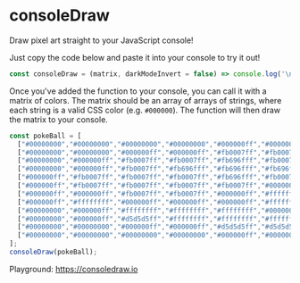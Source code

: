 # consoleDraw

Draw pixel art straight to your JavaScript console!

Just copy the code below and paste it into your console to try it out!

```js
const consoleDraw = (matrix, darkModeInvert = false) => console.log('\n' + matrix.map(row => '%c  '.repeat(row.length)).join('\n') + '\n', ...matrix.flat().map(darkModeInvert && window.matchMedia('(prefers-color-scheme: dark)').matches ? color => 'background-color:' + invertColor(color) : color => 'background-color:' + color));
```

Once you've added the function to your console, you can call it with a matrix of colors. The matrix should be an array of arrays of strings, where each string is a valid CSS color (e.g. `#000000`). The function will then draw the matrix to your console.

```js
const pokeBall = [
  ["#00000000","#00000000","#00000000","#00000000","#000000ff","#000000ff","#000000ff","#000000ff","#00000000","#00000000","#00000000","#00000000"],
  ["#00000000","#00000000","#000000ff","#000000ff","#fb0007ff","#fb0007ff","#fb0007ff","#fb0007ff","#000000ff","#000000ff","#00000000","#00000000"],
  ["#00000000","#000000ff","#fb0007ff","#fb0007ff","#fb696fff","#fb0007ff","#fb0007ff","#fb0007ff","#fb0007ff","#fb0007ff","#000000ff","#00000000"],
  ["#00000000","#000000ff","#fb0007ff","#fb696fff","#fb696fff","#fb696fff","#fb0007ff","#fb0007ff","#fb0007ff","#fb0007ff","#000000ff","#00000000"],
  ["#000000ff","#fb0007ff","#fb0007ff","#fb0007ff","#fb696fff","#fb0007ff","#fb0007ff","#fb0007ff","#fb0007ff","#fb0007ff","#fb0007ff","#000000ff"],
  ["#000000ff","#fb0007ff","#fb0007ff","#fb0007ff","#fb0007ff","#000000ff","#000000ff","#fb0007ff","#fb0007ff","#fb0007ff","#fb0007ff","#000000ff"],
  ["#000000ff","#000000ff","#fb0007ff","#fb0007ff","#000000ff","#ffffffff","#ffffffff","#000000ff","#fb0007ff","#fb0007ff","#000000ff","#000000ff"],
  ["#000000ff","#ffffffff","#000000ff","#000000ff","#000000ff","#ffffffff","#ffffffff","#000000ff","#000000ff","#000000ff","#d5d5d5ff","#000000ff"],
  ["#00000000","#000000ff","#ffffffff","#ffffffff","#ffffffff","#000000ff","#000000ff","#d5d5d5ff","#d5d5d5ff","#d5d5d5ff","#000000ff","#00000000"],
  ["#00000000","#000000ff","#d5d5d5ff","#ffffffff","#ffffffff","#ffffffff","#d5d5d5ff","#d5d5d5ff","#d5d5d5ff","#d5d5d5ff","#000000ff","#00000000"],
  ["#00000000","#00000000","#000000ff","#000000ff","#d5d5d5ff","#d5d5d5ff","#d5d5d5ff","#d5d5d5ff","#000000ff","#000000ff","#00000000","#00000000"],
  ["#00000000","#00000000","#00000000","#00000000","#000000ff","#000000ff","#000000ff","#000000ff","#00000000","#00000000","#00000000","#00000000"]
];
consoleDraw(pokeBall);
```

Playground: https://consoledraw.io